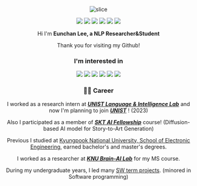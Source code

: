   
<div align=center>

![slice](https://capsule-render.vercel.app/api?type=slice&color=auto&height=200&text=Hi%20there&fontAlign=70&rotate=13&fontAlignY=25&desc=I'm%20Eunchan&descAlign=70.&descAlignY=44)

<a href="eunchan789@gmail.com" ><img src="https://img.shields.io/badge/eunchan789@gmail.com-EA4335?style=flat&logo=Gmail&logoColor=white"/></a>
<a href="https://www.linkedin.com/in/eunchan-lee-a21953209/" ><img src="https://img.shields.io/badge/LinkedIn-3178C6?style=flat&logo=LinkedIn&logoColor=white"/></a>
<a href="https://github.com/purang2/purang2/blob/main/cv%20(7).pdf" ><img src="https://img.shields.io/badge/CV-000000?style=flat&logo=AngelList&logoColor=white"/></a>
<a href="https://scholar.google.com/citations?user=stfV6M8AAAAJ" ><img src="https://img.shields.io/badge/Google Scholar-4285F4?style=flat&logo=GoogleScholar&logoColor=white"/></a>
<a href="https://velog.io/@purang2" ><img src="https://img.shields.io/badge/Velog-20C997?style=flat&logo=Velog&logoColor=white"/></a>
<a href="https://www.facebook.com/profile.php?id=100003388221714" ><img src="https://img.shields.io/badge/Facebook-1877F2?style=flat&logo=Facebook&logoColor=white"/></a>

  
  
Hi I'm **Eunchan Lee, a NLP Researcher&Student**

Thank you for visiting my Github!

### I'm interested in
<img src="https://img.shields.io/badge/Machine Learning-1877F2?style=flat"/>
<img src="https://img.shields.io/badge/Natural Language Processing-39477F?style=flat"/>
<img src="https://img.shields.io/badge/LLM-1877F2?style=flat"/>
<img src="https://img.shields.io/badge/Text/Document/Book Summarization AI-1877F2?style=flat"/>
<img src="https://img.shields.io/badge/Text/Document Evaluation-D71921?style=flat"/>
<img src="https://img.shields.io/badge/Chatbot-E02826?style=flat"/>
  
  
### 👨‍💻 Career

I worked as a research intern at ***[UNIST Language & Intelligence Lab](https://sites.google.com/view/language-intelligence-lab/home?authuser=0)*** and now I'm planning to join ***[UNIST](https://sites.google.com/view/language-intelligence-lab/home?authuser=0)*** ! (2023)

Also I participated as a member of ***[SKT AI Fellowship](https://www.sktuniv.com/)*** course! (Diffusion-based AI model for Story-to-Art Generation)
     
Previous I studied at [Kyungpook National University, School of Electronic Engineering](https://see.knu.ac.kr/), earned bachelor's and master's degrees. 

I worked as a researcher at ***[KNU Brain-AI Lab](https://knu-brainai.github.io/)*** for my MS course. 
  
During my undergraduate years, I led many [SW term projects](https://github.com/purang2/SW2020eval). (minored in Software programming) 




</div>



<!--
**Personelly I Like..🎼**
- Listen to Band Music (*[LUCY](https://www.youtube.com/channel/UCnXwXrQ8KIBoV8k1T3xGznw), [Official Hige Dandism](https://www.youtube.com/@officialhigedandism), and [Ha Hyun-sang](https://www.youtube.com/@HyunSangHA_OFFICIAL)*)
- Read Books
- Iced Americano (everyday)..

-->
